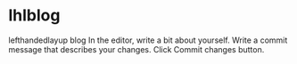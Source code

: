 # lhlblog
lefthandedlayup blog
In the editor, write a bit about yourself.
Write a commit message that describes your changes.
Click Commit changes button.
